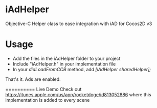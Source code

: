 iAdHelper
=========

Objective-C Helper class to ease integration with iAD for Cocos2D v3 


Usage
=========
* Add the files in the iAdHelper folder to your project
* Include "iAdHelper.h" in your implementation file
* In your _didLoadFromCCB_ method, add *[iAdHelper sharedHelper];*

That's it. Ads are enabled.

==========
Live Demo
Check out https://itunes.apple.com/us/app/rocketdoge/id813052886 where this implementation is added to every scene
